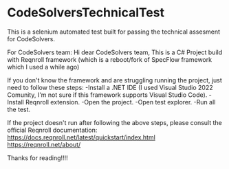 # CodeSolversTechnicalTest
This is a selenium automated test built for passing the technical assesment for CodeSolvers.

For CodeSolvers team:
Hi dear CodeSolvers team,
This is a C# Project build with Reqnroll framework (which is a reboot/fork of SpecFlow framework which I used a while ago)

If you don't know the framework and are struggling running the project, just need to follow these steps:
-Install a .NET IDE (I used Visual Studio 2022 Comunity, I'm not sure if this framework supports Visual Studio Code).
-Install Reqnroll extension.
-Open the project.
-Open test explorer.
-Run all the test.

If the project doesn't run after following the above steps, please consult the official Reqnroll documentation:
https://docs.reqnroll.net/latest/quickstart/index.html
https://reqnroll.net/about/

Thanks for reading!!!!

